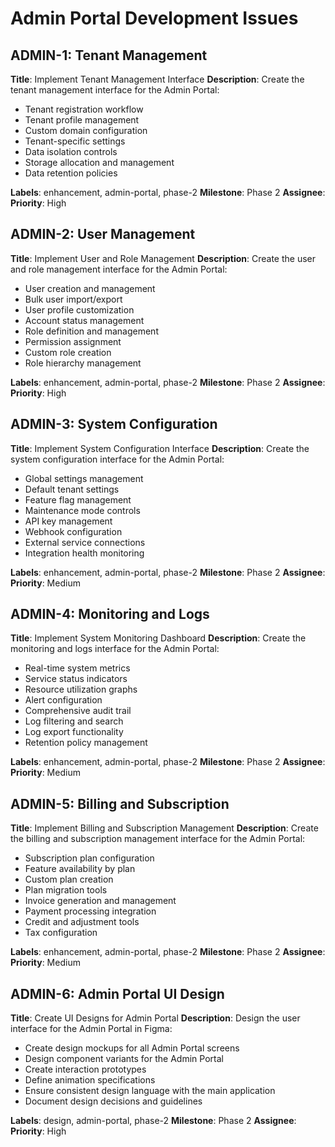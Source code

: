 # Admin Portal Development Issues

## ADMIN-1: Tenant Management
**Title**: Implement Tenant Management Interface
**Description**:
Create the tenant management interface for the Admin Portal:
- Tenant registration workflow
- Tenant profile management
- Custom domain configuration
- Tenant-specific settings
- Data isolation controls
- Storage allocation and management
- Data retention policies

**Labels**: enhancement, admin-portal, phase-2
**Milestone**: Phase 2
**Assignee**: 
**Priority**: High

## ADMIN-2: User Management
**Title**: Implement User and Role Management
**Description**:
Create the user and role management interface for the Admin Portal:
- User creation and management
- Bulk user import/export
- User profile customization
- Account status management
- Role definition and management
- Permission assignment
- Custom role creation
- Role hierarchy management

**Labels**: enhancement, admin-portal, phase-2
**Milestone**: Phase 2
**Assignee**: 
**Priority**: High

## ADMIN-3: System Configuration
**Title**: Implement System Configuration Interface
**Description**:
Create the system configuration interface for the Admin Portal:
- Global settings management
- Default tenant settings
- Feature flag management
- Maintenance mode controls
- API key management
- Webhook configuration
- External service connections
- Integration health monitoring

**Labels**: enhancement, admin-portal, phase-2
**Milestone**: Phase 2
**Assignee**: 
**Priority**: Medium

## ADMIN-4: Monitoring and Logs
**Title**: Implement System Monitoring Dashboard
**Description**:
Create the monitoring and logs interface for the Admin Portal:
- Real-time system metrics
- Service status indicators
- Resource utilization graphs
- Alert configuration
- Comprehensive audit trail
- Log filtering and search
- Log export functionality
- Retention policy management

**Labels**: enhancement, admin-portal, phase-2
**Milestone**: Phase 2
**Assignee**: 
**Priority**: Medium

## ADMIN-5: Billing and Subscription
**Title**: Implement Billing and Subscription Management
**Description**:
Create the billing and subscription management interface for the Admin Portal:
- Subscription plan configuration
- Feature availability by plan
- Custom plan creation
- Plan migration tools
- Invoice generation and management
- Payment processing integration
- Credit and adjustment tools
- Tax configuration

**Labels**: enhancement, admin-portal, phase-2
**Milestone**: Phase 2
**Assignee**: 
**Priority**: Medium

## ADMIN-6: Admin Portal UI Design
**Title**: Create UI Designs for Admin Portal
**Description**:
Design the user interface for the Admin Portal in Figma:
- Create design mockups for all Admin Portal screens
- Design component variants for the Admin Portal
- Create interaction prototypes
- Define animation specifications
- Ensure consistent design language with the main application
- Document design decisions and guidelines

**Labels**: design, admin-portal, phase-2
**Milestone**: Phase 2
**Assignee**: 
**Priority**: High
